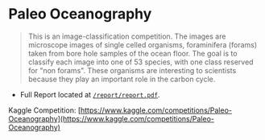 # Paleo Oceanography

> This is an image-classification competition. The images are microscope images of single celled organisms, foraminifera (forams) taken from bore hole samples of the ocean floor. The goal is to classify each image into one of 53 species, with one class reserved for "non forams". These organisms are interesting to scientists because they play an important role in the carbon cycle.

- Full Report located at [`/report/report.pdf`](https://github.com/echung32/ics637-paleo-oceanography/blob/master/report/report.pdf).

Kaggle Competition: [https://www.kaggle.com/competitions/Paleo-Oceanography](https://www.kaggle.com/competitions/Paleo-Oceanography)

